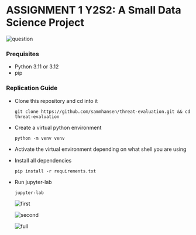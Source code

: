 #  ASSIGNMENT 1 Y2S2: A Small Data Science Project

![question](https://github.com/user-attachments/assets/1ce2d61a-8644-4781-a723-45f9a010225c)


### Prequisites
  
   - Python 3.11 or 3.12
   - pip

 ### Replication Guide
  
- Clone this repository and cd into it

      git clone https://github.com/sammhansen/threat-evaluation.git && cd threat-evaluation

- Create a virtual python environment

      python -m venv venv

- Activate the virtual environment depending on what shell you are using

- Install all dependencies

      pip install -r requirements.txt
  
- Run jupyter-lab

      jupyter-lab

  ![first](https://github.com/user-attachments/assets/93f70790-12f9-4ab0-92bf-1c91c6a0bd25)

  ![second](https://github.com/user-attachments/assets/925aedaa-f937-4304-8e21-a2112b111281)
  
  ![full](https://github.com/user-attachments/assets/6dd841c4-137e-4de6-b416-95546c8179aa)





  
       
 
 
 
